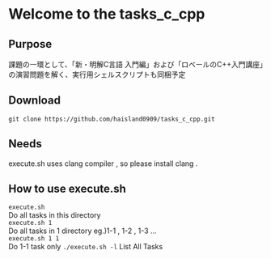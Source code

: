 # Welcome to the tasks_c_cpp
## Purpose
課題の一環として、「新・明解C言語 入門編」および「ロベールのC++入門講座」の演習問題を解く、実行用シェルスクリプトも同梱予定
## Download
`git clone https://github.com/haisland0909/tasks_c_cpp.git`
## Needs
execute.sh uses clang compiler , so please install clang .
## How to use execute.sh
`execute.sh`  
Do all tasks in this directory  
`execute.sh 1`  
Do all tasks in 1 directory eg.)1-1 , 1-2 , 1-3 ...  
`execute.sh 1 1`  
Do 1-1 task only
`./execute.sh -l`
List All Tasks



